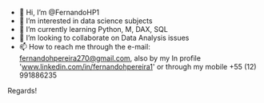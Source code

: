 - 👋 Hi, I’m @FernandoHP1
- 👀 I’m interested in data science subjects
- 🌱 I’m currently learning Python, M, DAX, SQL
- 💞️ I’m looking to collaborate on Data Analysis issues
- 📫 How to reach me through the e-mail: fernandohpereira270@gmail.com, also by my In profile 'www.linkedin.com/in/fernandohpereira1' or through my mobile +55 (12) 991886235

Regards!
